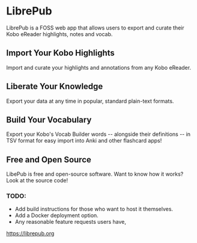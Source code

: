 # LibrePub

LibrePub is a FOSS web app that allows users to export and curate their Kobo eReader highlights, notes and vocab.

## Import Your Kobo Highlights

Import and curate your highlights and annotations from any Kobo eReader.

## Liberate Your Knowledge

Export your data at any time in popular, standard plain-text formats.

## Build Your Vocabulary

Export your Kobo's Vocab Builder words -- alongside their definitions -- in TSV format for easy import into Anki and other flashcard apps! 

## Free and Open Source

LibePub is free and open-source software. Want to know how it works? Look at the source code! 

### TODO:

- Add build instructions for those who want to host it themselves.
- Add a Docker deployment option.
- Any reasonable feature requests users have,

https://librepub.org
